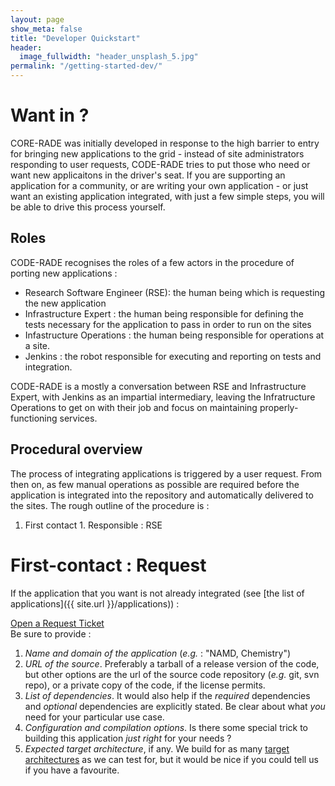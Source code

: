```yaml
---
layout: page
show_meta: false
title: "Developer Quickstart"
header:
  image_fullwidth: "header_unsplash_5.jpg"
permalink: "/getting-started-dev/"
---
```


# Want in ?

CORE-RADE was initially developed in response to the high barrier to entry for bringing new applications to the grid - instead of site administrators responding to user requests, CODE-RADE tries to put those who need or want new applicaitons in the driver's seat. If you are supporting an application for a community, or are writing your own application - or just want an existing application integrated, with just a few simple steps, you will be able to drive this process yourself.

## Roles

CODE-RADE recognises the roles of a few actors in the procedure of porting new applications :

  * Research Software Engineer (RSE): the human being which is requesting the new application
  * Infrastructure Expert : the human being responsible for defining the tests necessary for the application to pass in order to run on the sites
  * Infastructure Operations : the human being responsible for operations at a site.
  * Jenkins : the robot responsible for executing and reporting on tests and integration.

CODE-RADE is a mostly a conversation between RSE and Infrastructure Expert, with Jenkins as an impartial intermediary, leaving the Infratructure Operations to get on with their job and focus on maintaining properly-functioning services.

## Procedural overview

The process of integrating applications is triggered by a user request. From then on, as few manual operations as possible are required before the application is integrated into the repository and automatically delivered to the sites. The rough outline of the procedure is :

  1. First contact
    1. Responsible : RSE

# First-contact : Request

If the application that you want is not already integrated (see [the list of applications]({{ site.url }}/applications)) :
<div class="row"><i class="fa fa-hand-o-right"></i> <a href="https://github.com/AAROC/CODE-RADE/issues/new?labels=proposed">Open a Request Ticket</a></div>
Be sure to provide :

  1. *Name and domain of the application* (_e.g._ : "NAMD, Chemistry")
  2. *URL of the source*. Preferably a tarball of a release version of the code, but other options are the url of the source code repository (_e.g._ git, svn repo), or a private copy of the code, if the license permits.
  3. *List of dependencies*. It would also help if the _required_ dependencies and _optional_ dependencies are explicitly stated. Be clear about what _you_ need for your particular use case.
  4. *Configuration and compilation options*. Is there some special trick to building this application _just right_ for your needs ?
  5. *Expected target architecture*, if any. We build for as many [target architectures](/app-target) as we can test for, but it would be nice if you could tell us if you have a favourite.
